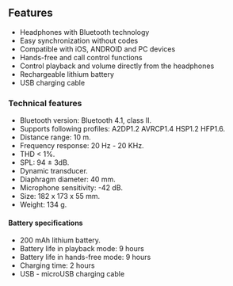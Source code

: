 ## Features

- Headphones with Bluetooth technology
- Easy synchronization without codes
- Compatible with iOS, ANDROID and PC devices
- Hands-free and call control functions
- Control playback and volume directly from the headphones
- Rechargeable lithium battery
- USB charging cable

### Technical features

- Bluetooth version: Bluetooth 4.1, class II.
- Supports following profiles: A2DP1.2 AVRCP1.4 HSP1.2 HFP1.6.
- Distance range: 10 m.
- Frequency response: 20 Hz - 20 KHz.
- THD < 1%.
- SPL: 94 ± 3dB.
- Dynamic transducer.
- Diaphragm diameter: 40 mm.
- Microphone sensitivity: -42 dB.
- Size: 182  x 173 x 55 mm.
- Weight: 134 g.


#### Battery specifications 

- 200 mAh lithium battery.
- Battery life in playback mode: 9 hours
- Battery life in hands-free mode: 9 hours
- Charging time: 2 hours
- USB - microUSB charging cable
